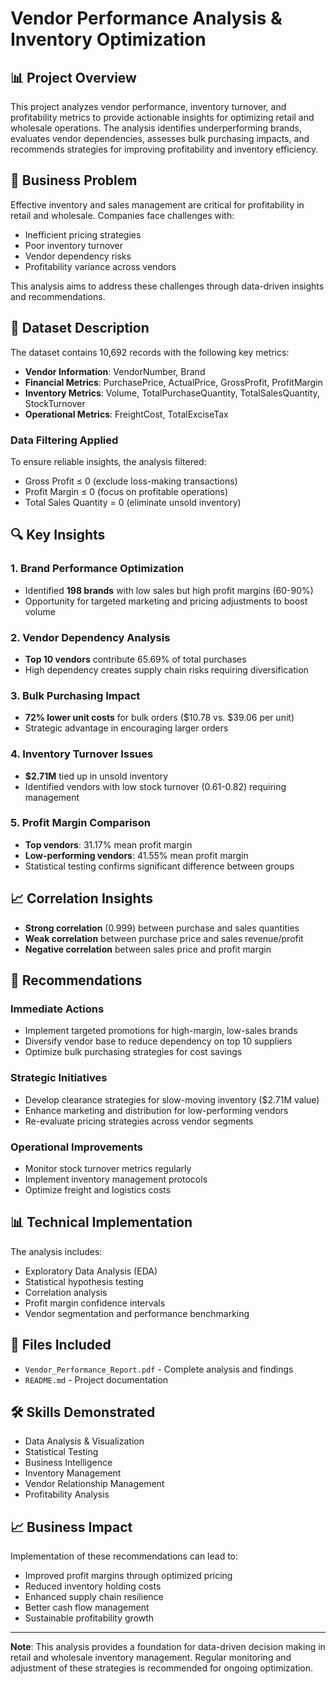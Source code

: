 # Vendor Performance Analysis & Inventory Optimization

## 📊 Project Overview
This project analyzes vendor performance, inventory turnover, and profitability metrics to provide actionable insights for optimizing retail and wholesale operations. The analysis identifies underperforming brands, evaluates vendor dependencies, assesses bulk purchasing impacts, and recommends strategies for improving profitability and inventory efficiency.

## 🎯 Business Problem
Effective inventory and sales management are critical for profitability in retail and wholesale. Companies face challenges with:
- Inefficient pricing strategies
- Poor inventory turnover
- Vendor dependency risks
- Profitability variance across vendors

This analysis aims to address these challenges through data-driven insights and recommendations.

## 📁 Dataset Description
The dataset contains 10,692 records with the following key metrics:
- **Vendor Information**: VendorNumber, Brand
- **Financial Metrics**: PurchasePrice, ActualPrice, GrossProfit, ProfitMargin
- **Inventory Metrics**: Volume, TotalPurchaseQuantity, TotalSalesQuantity, StockTurnover
- **Operational Metrics**: FreightCost, TotalExciseTax

### Data Filtering Applied
To ensure reliable insights, the analysis filtered:
- Gross Profit ≤ 0 (exclude loss-making transactions)
- Profit Margin ≤ 0 (focus on profitable operations)
- Total Sales Quantity = 0 (eliminate unsold inventory)

## 🔍 Key Insights

### 1. Brand Performance Optimization
- Identified **198 brands** with low sales but high profit margins (60-90%)
- Opportunity for targeted marketing and pricing adjustments to boost volume

### 2. Vendor Dependency Analysis
- **Top 10 vendors** contribute 65.69% of total purchases
- High dependency creates supply chain risks requiring diversification

### 3. Bulk Purchasing Impact
- **72% lower unit costs** for bulk orders ($10.78 vs. $39.06 per unit)
- Strategic advantage in encouraging larger orders

### 4. Inventory Turnover Issues
- **$2.71M** tied up in unsold inventory
- Identified vendors with low stock turnover (0.61-0.82) requiring management

### 5. Profit Margin Comparison
- **Top vendors**: 31.17% mean profit margin
- **Low-performing vendors**: 41.55% mean profit margin
- Statistical testing confirms significant difference between groups

## 📈 Correlation Insights
- **Strong correlation** (0.999) between purchase and sales quantities
- **Weak correlation** between purchase price and sales revenue/profit
- **Negative correlation** between sales price and profit margin

## 🚀 Recommendations

### Immediate Actions
- Implement targeted promotions for high-margin, low-sales brands
- Diversify vendor base to reduce dependency on top 10 suppliers
- Optimize bulk purchasing strategies for cost savings

### Strategic Initiatives
- Develop clearance strategies for slow-moving inventory ($2.71M value)
- Enhance marketing and distribution for low-performing vendors
- Re-evaluate pricing strategies across vendor segments

### Operational Improvements
- Monitor stock turnover metrics regularly
- Implement inventory management protocols
- Optimize freight and logistics costs

## 📊 Technical Implementation
The analysis includes:
- Exploratory Data Analysis (EDA)
- Statistical hypothesis testing
- Correlation analysis
- Profit margin confidence intervals
- Vendor segmentation and performance benchmarking

## 📄 Files Included
- `Vendor_Performance_Report.pdf` - Complete analysis and findings
- `README.md` - Project documentation

## 🛠 Skills Demonstrated
- Data Analysis & Visualization
- Statistical Testing
- Business Intelligence
- Inventory Management
- Vendor Relationship Management
- Profitability Analysis

## 📈 Business Impact
Implementation of these recommendations can lead to:
- Improved profit margins through optimized pricing
- Reduced inventory holding costs
- Enhanced supply chain resilience
- Better cash flow management
- Sustainable profitability growth

---

**Note**: This analysis provides a foundation for data-driven decision making in retail and wholesale inventory management. Regular monitoring and adjustment of these strategies is recommended for ongoing optimization.
